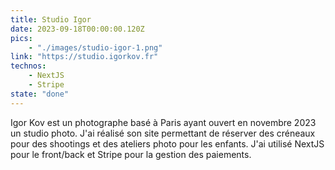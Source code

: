 ```yaml
---
title: Studio Igor
date: 2023-09-18T00:00:00.120Z
pics: 
    - "./images/studio-igor-1.png"
link: "https://studio.igorkov.fr"
technos: 
    - NextJS
    - Stripe
state: "done"
---
```


Igor Kov est un photographe basé à Paris ayant ouvert en novembre 2023 un studio photo. J'ai réalisé son site permettant de réserver des créneaux pour des shootings et des ateliers photo pour les enfants. J'ai utilisé NextJS pour le front/back et Stripe pour la gestion des paiements.